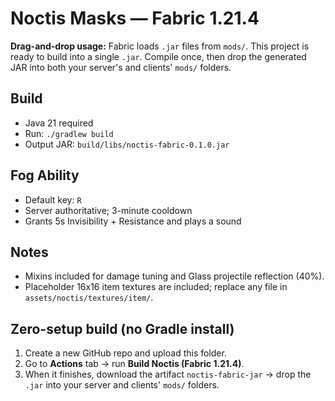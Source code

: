 # Noctis Masks — Fabric 1.21.4

**Drag-and-drop usage:** Fabric loads `.jar` files from `mods/`. This project is ready to build into a single `.jar`.
Compile once, then drop the generated JAR into both your server's and clients' `mods/` folders.

## Build
- Java 21 required
- Run: `./gradlew build`
- Output JAR: `build/libs/noctis-fabric-0.1.0.jar`

## Fog Ability
- Default key: `R`
- Server authoritative; 3-minute cooldown
- Grants 5s Invisibility + Resistance and plays a sound

## Notes
- Mixins included for damage tuning and Glass projectile reflection (40%).
- Placeholder 16x16 item textures are included; replace any file in `assets/noctis/textures/item/`.

## Zero-setup build (no Gradle install)
1. Create a new GitHub repo and upload this folder.
2. Go to **Actions** tab → run **Build Noctis (Fabric 1.21.4)**.
3. When it finishes, download the artifact `noctis-fabric-jar` → drop the `.jar` into your server and clients' `mods/` folders.

